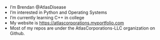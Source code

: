 - I’m Brendan @AtlasDisease
- I’m interested in Python and Operating Systems
- I’m currently learning C++ in college
- My website is https://atlascorporations.myportfolio.com
- Most of my repos are under the AtlasCorporations-LLC organization on Github.
